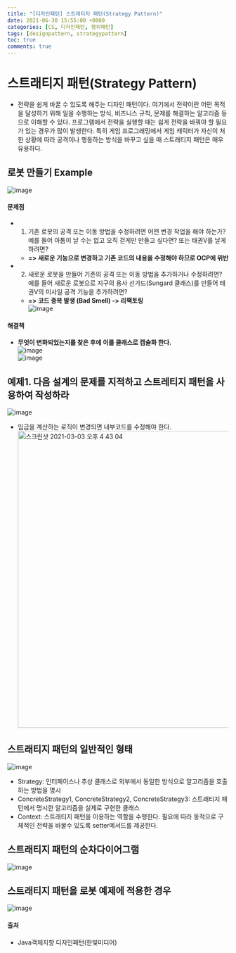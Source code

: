 ```yaml
---
title: "[디자인패턴] 스트래티지 패턴(Strategy Pattern)"
date: 2021-06-30 15:55:00 +0800
categories: [CS, 디자인패턴, 행위패턴]
tags: [designpattern, strategypattern]
toc: true
comments: true
---
```


# 스트래티지 패턴(Strategy Pattern)
- 전략을 쉽게 바꿀 수 있도록 해주는 디자인 패턴이다. 여기에서 전략이란 어떤 목적을 달성하기 위해 일을 수행하는 방식, 비즈니스 규칙, 문제를 해결하는 알고리즘 등으로 이해할 수 있다. 프로그램에서 전략을 실행할 때는 쉽게 전략을 바꿔야 할 필요가 있는 경우가 많이 발생한다. 특히 게임 프로그래밍에서 게임 캐릭터가 자신이 처한 상황에 따라 공격이나 행동하는 방식을 바꾸고 싶을 때 스트래티지 패턴은 매우 유용하다.

## 로봇 만들기 Example
![image](https://user-images.githubusercontent.com/44339530/109766412-77cf8180-7c39-11eb-95f8-3e085d524dd3.png)<br>
#### 문제점
- 1) 기존 로봇의 공격 또는 이동 방법을 수정하려면 어떤 변경 작업을 해야 하는가? 예를 들어 아톰이 날 수는 없고 오직 걷게만 만들고 싶다면? 또는 태권V를 날게 하려면?
    - <b>=> 새로운 기능으로 변경하고 기존 코드의 내용을 수정해야 하므로 OCP에 위반</b>
- 2) 새로운 로봇을 만들어 기존의 공격 또는 이동 방법을 추가하거나 수정하려면? 예를 들어 새로운 로봇으로 지구의 용사 선가드(Sungard 클래스)를 만들어 태권V의 미사일 공격 기능을 추가하려면?
    - <b>=> 코드 중복 발생 (Bad Smell) -> 리팩토링</b><br>
![image](https://user-images.githubusercontent.com/44339530/109766810-093ef380-7c3a-11eb-9929-ad19aa364535.png)<br>

#### 해결책
- <b>무엇이 변화되었는지를 찾은 후에 이를 클래스로 캡슐화 한다.</b><br>
![image](https://user-images.githubusercontent.com/44339530/109766932-2f649380-7c3a-11eb-9208-131f55141d3d.png)<br>
![image](https://user-images.githubusercontent.com/44339530/109767159-7a7ea680-7c3a-11eb-9e5d-69f8134eed96.png)<br>

## 예제1. 다음 설계의 문제를 지적하고 스트레티지 패턴을 사용하여 작성하라
![image](https://user-images.githubusercontent.com/44339530/109770572-11e5f880-7c3f-11eb-9f09-0cd9477844a9.png)<br>
- 임금을 계산하는 로직이 변경되면 내부코드를 수정해야 한다.<br>
<img width="675" alt="스크린샷 2021-03-03 오후 4 43 04" src="https://user-images.githubusercontent.com/44339530/109770916-87ea5f80-7c3f-11eb-92a7-fc584310bc69.png"><br>

## 스트래티지 패턴의 일반적인 형태
![image](https://user-images.githubusercontent.com/44339530/109770112-7ce2ff80-7c3e-11eb-8b9d-5d156f09ad27.png)<br>
- Strategy: 인터페이스나 추상 클래스로 외부에서 동일한 방식으로 알고리즘을 호출하는 방법을 명시
- ConcreteStrategy1, ConcreteStrategy2, ConcreteStrategy3: 스트래티지 패턴에서 명시한 알고리즘을 실제로 구현한 클래스
- Context: 스트래티지 패턴을 이용하는 역할을 수행한다. 필요에 따라 동적으로 구체적인 전략을 바꿀수 있도록 setter메서드를 제공한다. 

## 스트래티지 패턴의 순차다이어그램
![image](https://user-images.githubusercontent.com/44339530/109770277-b87dc980-7c3e-11eb-801e-98b3cc89f690.png)<br>

## 스트래티지 패턴을 로봇 예제에 적용한 경우
![image](https://user-images.githubusercontent.com/44339530/109770305-c2073180-7c3e-11eb-9689-c39a635ed986.png)<br>

#### 출처
- Java객체지향 디자인패턴(한빛미디어)